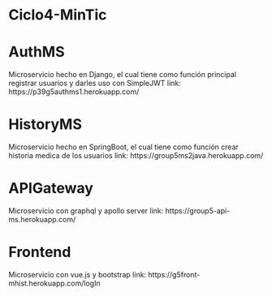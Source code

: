 # Ciclo4-MinTic

<h1>AuthMS</h1>
<p>Microservicio hecho en Django, el cual tiene como función principal registrar usuarios y darles uso con SimpleJWT
  link: https://p39g5authms1.herokuapp.com/
</p>

<h1>HistoryMS</h1>
<p>Microservicio hecho en SpringBoot, el cual tiene como función crear historia medica de los usuarios
  link: https://group5ms2java.herokuapp.com/ 
</p>

<h1> APIGateway </h1>
<p> Microservicio con graphql y apollo server
  link: https://group5-api-ms.herokuapp.com/
</p>

<h1> Frontend </h1>
<p> Microservicio con vue.js y bootstrap
  link: https://g5front-mhist.herokuapp.com/logIn 
</p>
